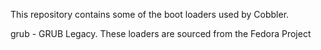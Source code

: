 This repository contains some of the boot loaders used by Cobbler.

grub - GRUB Legacy. These loaders are sourced from the Fedora Project
